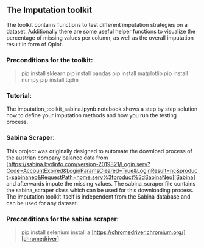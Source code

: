 ## The Imputation toolkit
The toolkit contains functions to test different imputation strategies on a dataset. Additionally there are some useful helper functions to visualize the percentage of missing values per column, as well as the overall imputation result in form of Qplot.

### Preconditions for the toolkit:
> pip install sklearn
> pip install pandas
> pip install matplotlib
> pip install numpy
> pip install tqdm

### Tutorial:
The imputation_toolkit_sabina.ipynb notebook shows a step by step solution how to define your imputation methods and how you run the testing process.

### Sabina Scraper:
This project was originally designed to automate the download process of the austrian company balance data from [https://sabina.bvdinfo.com/version-2019821/Login.serv?Code=AccountExpired&LoginParamsCleared=True&LoginResult=nc&product=sabinaneo&RequestPath=home.serv%3fproduct%3dSabinaNeo][Sabina] and afterwards impute the missing values.
The sabina_scraper file contains the sabina_scraper class which can be used for this downloading process. The imputation toolkit itself is independent from the Sabina database and can be used for any dataset.

### Preconditions for the sabina scraper:
>pip install selenium
>install a [https://chromedriver.chromium.org/][chromedriver]


